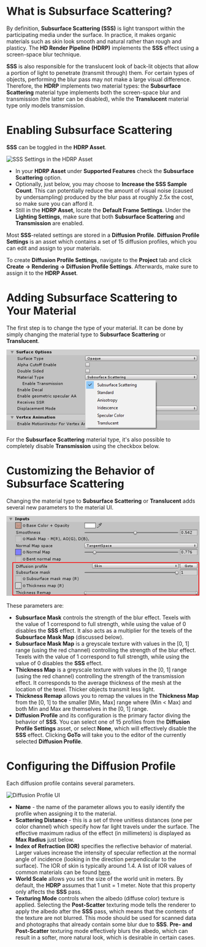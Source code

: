 # What is Subsurface Scattering?

By definition, **Subsurface Scattering (SSS)** is light transport within the participating media under the surface.
In practice, it makes organic materials such as skin look smooth and natural rather than rough and plasticy.
The **HD Render Pipeline (HDRP)** implements the **SSS** effect using a screen-space blur technique.

**SSS** is also responsible for the translucent look of back-lit objects that allow a portion of light to penetrate (transmit through) them. For certain types of objects, performing the blur pass may not make a large visual difference. Therefore, the **HDRP** implements two material types: the **Subsurface Scattering** material type implements both the screen-space blur and transmission (the latter can be disabled), while the **Translucent** material type only models transmission.

# Enabling Subsurface Scattering

**SSS** can be toggled in the **HDRP Asset**.

![SSS Settings in the HDRP Asset](https://github.com/Unity-Technologies/ScriptableRenderPipeline/blob/9f95453c7f7a178151c327becbd7f8b01ca6544e/com.unity.render-pipelines.high-definition/Documentation~/Images/sss_hd_asset.png)

- In your **HDRP Asset** under **Supported Features** check the **Subsurface Scattering** option.
- Optionally, just below, you may choose to **Increase the SSS Sample Count**. This can potentially reduce the amount of visual noise (caused by undersampling) produced by the blur pass at roughly 2.5x the cost, so make sure you can afford it.
- Still in the **HDRP Asset**, locate the **Default Frame Settings**. Under the **Lighting Settings**, make sure that both **Subsurface Scattering** and **Transmission** are enabled.

Most **SSS**-related settings are stored in a **Diffusion Profile**. **Diffusion Profile Settings** is an asset which contains a set of 15 diffusion profiles, which you can edit and assign to your materials.

To create **Diffusion Profile Settings**, navigate to the **Project** tab and click **Create -> Rendering -> Diffusion Profile Settings**. Afterwards, make sure to assign it to the **HDRP Asset**.

# Adding Subsurface Scattering to Your Material

The first step is to change the type of your material. It can be done by simply changing the material type to **Subsurface Scattering** or **Translucent**.

![Material Type UI](https://github.com/EvgeniiG/ScriptableRenderLoop/blob/40aec8b63eb17104819a17d0038af99ef56777cd/com.unity.render-pipelines.high-definition/Documentation~/Images/sss_material_type.png)

For the **Subsurface Scattering** material type, it's also possible to completely disable **Transmission** using the checkbox below.

# Customizing the Behavior of Subsurface Scattering

Changing the material type to **Subsurface Scattering** or **Translucent** adds several new parameters to the material UI.

![SSS Material Inputs](https://github.com/EvgeniiG/ScriptableRenderLoop/blob/ae0788dcf87c1276967929def5343fa7bf7112e9/com.unity.render-pipelines.high-definition/Documentation~/Images/sss_mat_inputs.png)

These parameters are:

- **Subsurface Mask** controls the strength of the blur effect. Texels with the value of 1 correspond to full strength, while using the value of 0 disables the **SSS** effect. It also acts as a multiplier for the texels of the **Subsurface Mask Map** (discussed below).
- **Subsurface Mask Map** is a greyscale texture with values in the [0, 1] range (using the red channel) controlling the strength of the blur effect. Texels with the value of 1 correspond to full strength, while using the value of 0 disables the **SSS** effect.
- **Thickness Map** is a greyscale texture with values in the [0, 1] range (using the red channel) controlling the strength of the transmission effect. It corresponds to the average thickness of the mesh at the location of the texel. Thicker objects transmit less light.
- **Thickness Remap** allows you to remap the values in the **Thickness Map** from the [0, 1] to the smaller [Min, Max] range where (Min < Max) and both Min and Max are themselves in the [0, 1] range.
- **Diffusion Profile** and its configuration is the primary factor diving the behavior of **SSS**. You can select one of 15 profiles from the **Diffusion Profile Settings** asset, or select **None**, which will effectively disable the **SSS** effect. Clicking **GoTo** will take you to the editor of the currently selected **Diffusion Profile**.

# Configuring the Diffusion Profile

Each diffusion profile contains several parameters.

![Diffusion Profile UI](https://github.com/Unity-Technologies/ScriptableRenderPipeline/blob/5270e4750e994e3bd9bdd26c89d6a748bd5ce39e/com.unity.render-pipelines.high-definition/Documentation~/Images/sss_diffusion_profile.png)

- **Name** - the name of the parameter allows you to easily identify the profile when assigning it to the material.
- **Scattering Distance** - this is a set of three unitless distances (one per color channel) which specify how far light travels under the surface. The effective maximum radius of the effect (in millimeters) is displayed as **Max Radius** just below.
- **Index of Refraction (IOR)** specifies the reflective behavior of material. Larger values increase the intensity of specular reflection at the normal angle of incidence (looking in the direction perpendicular to the surface). The IOR of skin is typically around 1.4. A list of IOR values of common materials can be found [here](https://pixelandpoly.com/ior.html).
- **World Scale** allows you set the size of the world unit in meters. By default, the **HDRP** assumes that 1 unit = 1 meter. Note that this property only affects the **SSS** pass.
- **Texturing Mode** controls when the albedo (diffuse color) texture is applied. Selecting the **Post-Scatter** texturing mode tells the renderer to apply the albedo after the **SSS** pass, which means that the contents of the texture are not blurred. This mode should be used for scanned data and photographs that already contain some blur due to **SSS**. **Pre- and Post-Scatter** texturing mode effectively blurs the albedo, which can result in a softer, more natural look, which is desirable in certain cases.